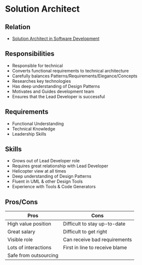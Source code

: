 # Solution Architect

## Relation

- [Solution Architect in Software Development](./software-development.md)

## Responsibilities

- Responsible for technical
- Converts functional requirements to technical architecture
- Carefully balances Patterns/Requirements/Elegance/Concepts
- Researches key technologies
- Has deep understanding of Design Patterns
- Motivates and Guides development team
- Ensures that the Lead Developer is successful

## Requirements

- Functional Understanding
- Technical Knowledge
- Leadership Skills

## Skills

- Grows out of Lead Developer role
- Requires great relationship with Lead Developer
- Helicopter view at all times
- Deep understanding of Design Patterns
- Fluent in UML & other Design Tools
- Experience with Tools & Code Generators

## Pros/Cons

| Pros                  | Cons                           |
| --------------------- | ------------------------------ |
| High value position   | Difficult to stay up-to-date   |
| Great salary          | Difficult to get right         |
| Visible role          | Can receive bad requirements   |
| Lots of interactions  | First in line to receive blame |
| Safe from outsourcing |                                |
